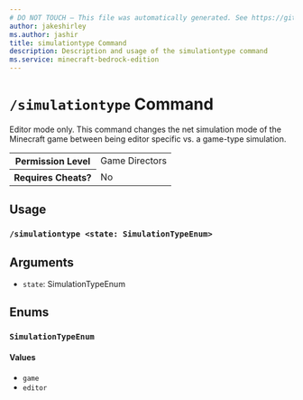 ```yaml
---
# DO NOT TOUCH — This file was automatically generated. See https://github.com/mojang/minecraftapidocsgenerator to modify descriptions, examples, etc.
author: jakeshirley
ms.author: jashir
title: simulationtype Command
description: Description and usage of the simulationtype command
ms.service: minecraft-bedrock-edition
---
```

# `/simulationtype` Command
Editor mode only.  This command changes the net simulation mode of the Minecraft game between being editor specific vs. a game-type simulation.

<table>
  <tr>
    <th>Permission Level</th>
    <td>Game Directors</td>
  </tr>
  <tr>
    <th>Requires Cheats?</th>
    <td>No</td>
  </tr>
</table>

## Usage
### `/simulationtype <state: SimulationTypeEnum>`

## Arguments
- `state`: SimulationTypeEnum

## Enums
### `SimulationTypeEnum`

#### Values
- `game`
- `editor`

